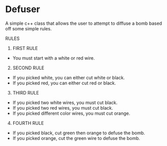 # Defuser
A simple c++ class that allows the user to attempt to diffuse a bomb based off some simple rules.

RULES
1. FIRST RULE
- You must start with a white or red wire.


2. SECOND RULE
- If you picked white, you can either cut white or black.
- If you picked red, you can either cut red or black.


3. THIRD RULE
- If you picked two white wires, you must cut black.
- If you picked two red wires, you must cut black.
- If you picked different color wires, you must cut orange.


4. FOURTH RULE
- If you picked black, cut green then orange to defuse the bomb.
- If you picked orange, cut the green wire to defuse the bomb.

